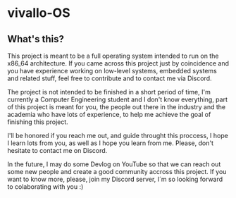 # vivallo-OS

## What's this?

This project is meant to be a full operating system intended to run on the x86_64 architecture. If you came across this project just by coincidence and you have experience 
working on low-level systems, embedded systems and related stuff, feel free to contribute and to contact me via Discord. 

The project is not intended to be finished in a short period of time, I'm currently a Computer Engineering student and I don't know everything, part of this
project is meant for you, the people out there in the industry and the academia who have lots of experience, to help me achieve the goal of finishing this project.

I'll be honored if you reach me out, and guide throught this proccess, I hope I learn lots from you, as well as I hope you learn from me. Please, don't hesitate to contact me on Discord. 

In the future, I may do some Devlog on YouTube so that we can reach out some new people and create a good community accross this project. 
If you want to know more, please, join my Discord server, I´m so looking forward to colaborating with you :) 
